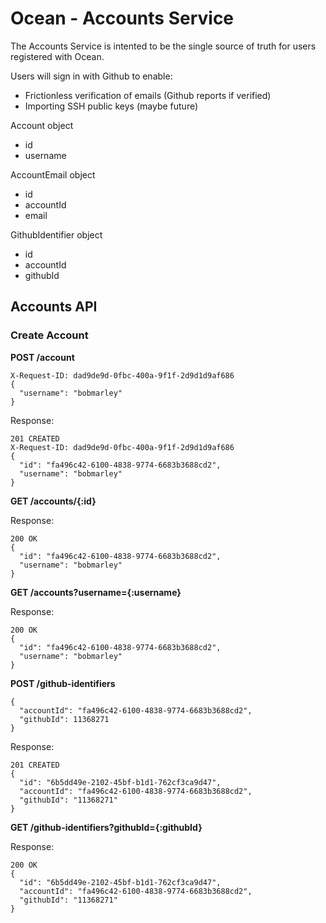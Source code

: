 # Ocean - Accounts Service

The Accounts Service is intented to be the single source of truth for users registered with Ocean. 

Users will sign in with Github to enable:
* Frictionless verification of emails (Github reports if verified)
* Importing SSH public keys (maybe future)

Account object
* id
* username

AccountEmail object
* id
* accountId
* email

GithubIdentifier object
* id
* accountId
* githubId

## Accounts API

### Create Account

**POST /account**

```
X-Request-ID: dad9de9d-0fbc-400a-9f1f-2d9d1d9af686
{
  "username": "bobmarley"
}
```

Response:

```
201 CREATED
X-Request-ID: dad9de9d-0fbc-400a-9f1f-2d9d1d9af686
{
  "id": "fa496c42-6100-4838-9774-6683b3688cd2",
  "username": "bobmarley"
}
```

**GET /accounts/{:id}**

Response:

```
200 OK
{
  "id": "fa496c42-6100-4838-9774-6683b3688cd2",
  "username": "bobmarley"
}
```

**GET /accounts?username={:username}**

Response:

```
200 OK
{
  "id": "fa496c42-6100-4838-9774-6683b3688cd2",
  "username": "bobmarley"
}
```

**POST /github-identifiers**

```
{
  "accountId": "fa496c42-6100-4838-9774-6683b3688cd2",
  "githubId": 11368271
}
```

Response:

```
201 CREATED
{
  "id": "6b5dd49e-2102-45bf-b1d1-762cf3ca9d47",
  "accountId": "fa496c42-6100-4838-9774-6683b3688cd2",
  "githubId": "11368271"
}
```

**GET /github-identifiers?githubId={:githubId}**

Response:

```
200 OK
{
  "id": "6b5dd49e-2102-45bf-b1d1-762cf3ca9d47",
  "accountId": "fa496c42-6100-4838-9774-6683b3688cd2",
  "githubId": "11368271"
}
```
